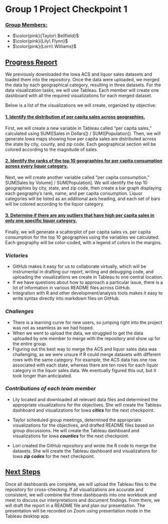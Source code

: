 # Group 1 Project Checkpoint 1

### <ins>**Group Members:**<ins> 
* $\color{pink}{Taylor\ Bellfield}$
* $\color{pink}{Lily\ Flynn}$
* $\color{pink}{Lorri\ Williams}$

## <ins>Progress Report<ins>
We previously downloaded the Iowa ACS and liquor sales datasets and loaded them into the repository. Once the data were uploaded, we merged the data by each geographical category, resulting in three datasets. For the data visualization tasks, we will use Tableau. Each member will create one dashboard with all the required visualizations for each merged dataset. 

Below is a list of the visualizations we will create, organized by objective:

#### <ins>1. Identify the distribution of per capita sales across geographies.<ins> 

First, we will create a new variable in Tableau called “per capita sales,” calculated using SUM([Sales in Dollars]) / SUM([Population]). Then, we will generate Iowa maps showing how per capita sales are distributed across the state by city, county, and zip code. Each geographical section will be colored according to the magnitude of sales. 


#### <ins>2. Identify the ranks of the top 10 geographies for per capita consumption across every liquor category.<ins>

Next, we will create another variable called “per capita consumption,” SUM[Sales by Volume] / SUM[Population]. We will identify the top 10 geographies by city, state, and zip code, then create a bar graph displaying each geography’s rank, name, and per capita consumption. Liquor categories will be listed as an additional axis heading, and each set of bars will be colored according to the liquor category.

#### <ins>3. Determine if there are any outliers that have high per capita sales in only one specific liquor category.<ins>

Finally, we will generate a scatterplot of per capita sales vs. per capita consumption for the top 10 geographies using the variables we calculated. Each geography will be color-coded, with a legend of colors in the margins.    

### ***Victories***
* GitHub makes it easy for us to collaborate virtually, which will be instrumental in drafting our report, writing and debugging code, and uploading the visualizations we create in Tableau to one central location. 
* If we have questions about how to approach a particular issue, there is a lot of information in various README files across GitHub. 
* Integration with R and other development/analysis tools makes it easy to write syntax directly into markdown files on GitHub.

### ***Challenges***
* There is a learning curve for new users, so jumping right into the project was not as seamless as we had hoped.
* When we went to upload the data, we struggled to get the data uploaded by one member to merge with the repository and show up for the entire group.
* Figuring out the best way to merge the ACS and liquor sales data was challenging, as we were unsure if R could merge datasets with different rows with the same category. For example, the ACS data has one row associated with each state, whereas there are ten rows for each liquor category in the liquor sales data. We eventually figured this out, but it took longer than anticipated. 

### ***Contributions of each team member***
* Lily located and downloaded all relevant data files and determined the appropriate visualizations for the objectives. She will create the Tableau dashboard and visualizations for Iowa ***cities*** for the next checkpoint.

* Taylor scheduled group meetings, determined the appropriate visualizations for the objectives, and drafted README files based on group discussions. He will create the Tableau dashboard and visualizations for Iowa ***counties*** for the next checkpoint. 

* Lori created the GitHub repository and wrote the R code to merge the datasets. She will create the Tableau dashboard and visualizations for Iowa ***zip codes*** for the next checkpoint.

## <ins>Next Steps<ins>
Once all dashboards are complete, we will upload the Tableau files to the repository for cross-checking. If all visualizations are accurate and consistent, we will combine the three dashboards into one workbook and meet to discuss our interpretations and document findings. From there, we will draft the report in a README file and plan our presentation. The presentation will be recorded on Zoom using presentation mode in the Tableau desktop app. 
